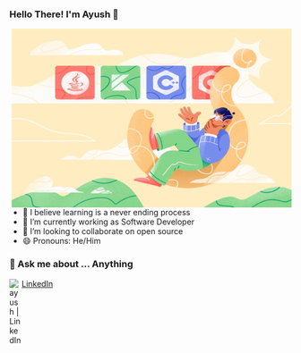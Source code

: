 ### Hello There! I'm Ayush  👋

 <img align="right" alt="GIF" src="https://github.com/ayushshawnfrost/ayushshawnfrost/blob/main/bdafde4779c28cb37f3e0356a1b7dac8.webp" width="500" height="320" />

- 👀 I believe learning is a never ending process
- 🌱 I’m currently working as Software Developer 
- 💞️ I’m looking to collaborate on open source
- 😄 Pronouns: He/Him

### 💬 Ask me about ... Anything
<img align="left" alt="ayush | LinkedIn" width="22px" src="https://cdn.jsdelivr.net/npm/simple-icons@v3/icons/linkedin.svg" />[LinkedIn](linkedin.com/in/ayushsharmasde)

<!---
ayushshawnfrost/ayushshawnfrost is a ✨ special ✨ repository because its `README.md` (this file) appears on your GitHub profile.
You can click the Preview link to take a look at your changes.
--->
